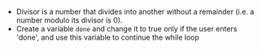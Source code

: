 -   Divisor is a number that divides into another without a remainder (i.e. a number modulo its divisor is 0).
-   Create a variable `done` and change it to true only if the user enters 'done', and use this variable to continue the while loop
